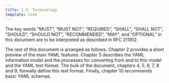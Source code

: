```yaml
---
title: 1.3. Terminology
template: item
---
```


The key words “MUST”, “MUST NOT”, “REQUIRED”, “SHALL”, “SHALL NOT”, “SHOULD”, “SHOULD NOT”, “RECOMMENDED”, “MAY”, and “OPTIONAL” in this document are to be interpreted as described in RFC 211912.

The rest of this document is arranged as follows. Chapter 2 provides a short preview of the main YAML features. Chapter 3 describes the YAML information model and the processes for converting from and to this model and the YAML text format. The bulk of the document, chapters 4, 5, 6, 7, 8 and 9, formally define this text format. Finally, chapter 10 recommends basic YAML schemas.
